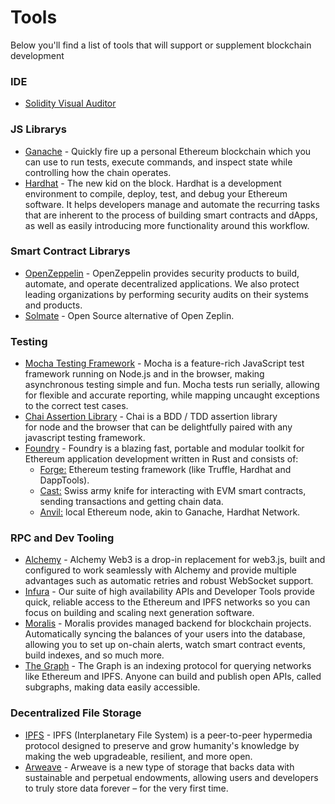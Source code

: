 # Tools

Below you'll find a list of tools that will support or supplement blockchain development

### IDE
- [Solidity Visual Auditor](https://marketplace.visualstudio.com/items?itemName=tintinweb.solidity-visual-auditor)

### JS Librarys

- [Ganache](https://trufflesuite.com/ganache/) - Quickly fire up a personal Ethereum blockchain which you can use to run tests, execute commands, and inspect state while controlling how the chain operates.
- [Hardhat](https://hardhat.org/) - The new kid on the block. Hardhat is a development environment to compile, deploy, test, and debug your Ethereum software. It helps developers manage and automate the recurring tasks that are inherent to the process of building smart contracts and dApps, as well as easily introducing more functionality around this workflow.

### Smart Contract Librarys

- [OpenZeppelin](https://www.openzeppelin.com/) - OpenZeppelin provides security products to build, automate, and operate decentralized applications. We also protect leading organizations by performing security audits on their systems and products.
- [Solmate](https://github.com/transmissions11/solmate) - Open Source alternative of Open Zeplin.

### Testing

- [Mocha Testing Framework](https://mochajs.org/) - Mocha is a feature-rich JavaScript test framework running on Node.js and in the browser, making asynchronous testing simple and fun. Mocha tests run serially, allowing for flexible and accurate reporting, while mapping uncaught exceptions to the correct test cases.
- [Chai Assertion Library](https://www.chaijs.com/) - Chai is a BDD / TDD assertion library for node and the browser that can be delightfully paired with any javascript testing framework.
- [Foundry](https://github.com/foundry-rs/foundry) - Foundry is a blazing fast, portable and modular toolkit for Ethereum application development written in Rust and consists of:
  - [Forge:](https://github.com/foundry-rs/foundry/tree/master/forge) Ethereum testing framework (like Truffle, Hardhat and DappTools).
  - [Cast:](https://github.com/foundry-rs/foundry/tree/master/cast) Swiss army knife for interacting with EVM smart contracts, sending transactions and getting chain data.
  - [Anvil:](https://github.com/foundry-rs/foundry/tree/master/anvil) local Ethereum node, akin to Ganache, Hardhat Network.

### RPC and Dev Tooling

- [Alchemy](https://www.alchemy.com/) - Alchemy Web3 is a drop-in replacement for web3.js, built and configured to work seamlessly with Alchemy and provide multiple advantages such as automatic retries and robust WebSocket support.
- [Infura](https://www.infura.io/) - Our suite of high availability APIs and Developer Tools provide quick, reliable access to the Ethereum and IPFS networks so you can focus on building and scaling next generation software.
- [Moralis](https://moralis.io/) - Moralis provides managed backend for blockchain projects. Automatically syncing the balances of your users into the database, allowing you to set up on-chain alerts, watch smart contract events, build indexes, and so much more.
- [The Graph](https://thegraph.com/en/) - The Graph is an indexing protocol for querying networks like Ethereum and IPFS. Anyone can build and publish open APIs, called subgraphs, making data easily accessible.

### Decentralized File Storage

- [IPFS](https://www.ipfs.com/) - IPFS (Interplanetary File System) is a peer-to-peer hypermedia protocol designed to preserve and grow humanity's knowledge by making the web upgradeable, resilient, and more open.
- [Arweave](https://www.arweave.org/) - Arweave is a new type of storage that backs data with sustainable and perpetual endowments, allowing users and developers to truly store data forever – for the very first time.
